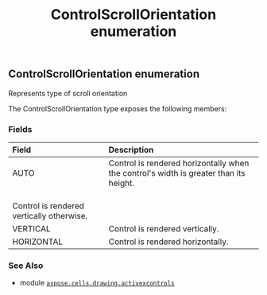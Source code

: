 ﻿---
title: ControlScrollOrientation enumeration
second_title: Aspose.Cells for Python via .NET API References
description: 
type: docs
weight: 250
url: /aspose.cells.drawing.activexcontrols/controlscrollorientation/
is_root: false
---

## ControlScrollOrientation enumeration

Represents type of scroll orientation



The ControlScrollOrientation type exposes the following members:

### Fields
| Field | Description |
| :- | :- |
| AUTO | Control is rendered horizontally when the control's width is greater than its height.<br/>Control is rendered vertically otherwise. |
| VERTICAL | Control is rendered vertically. |
| HORIZONTAL | Control is rendered horizontally. |



### See Also
* module [`aspose.cells.drawing.activexcontrols`](..)
